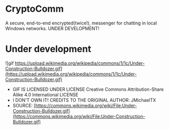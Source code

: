 # CryptoComm
A secure, end-to-end encrypted(twice!), messenger for chatting in local Windows networks. UNDER DEVELOPMENT!

# Under development 
![gif https://upload.wikimedia.org/wikipedia/commons/1/1c/Under-Construction-Bulldozer.gif](https://upload.wikimedia.org/wikipedia/commons/1/1c/Under-Construction-Bulldozer.gif)

* GIF IS LICENSED UNDER LICENSE Creative Commons Attribution-Share Alike 4.0 International LICENSE
* I DON'T OWN IT! CREDITS TO THE ORIGINAL AUTHOR: JMichaelTX
* SOURCE: [https://commons.wikimedia.org/wiki/File:Under-Construction-Bulldozer.gif](https://commons.wikimedia.org/wiki/File:Under-Construction-Bulldozer.gif)
